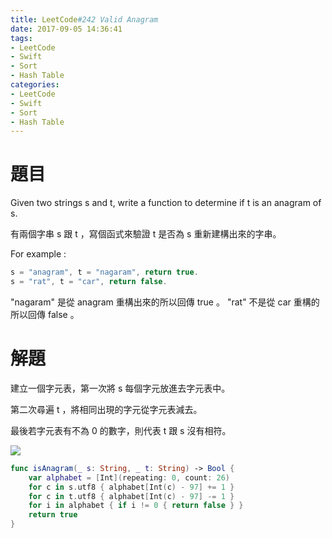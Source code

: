 ```yaml
---
title: LeetCode#242 Valid Anagram
date: 2017-09-05 14:36:41
tags:
- LeetCode
- Swift
- Sort
- Hash Table
categories:
- LeetCode
- Swift
- Sort
- Hash Table
---
```


# 題目
Given two strings s and t, write a function to determine if t is an anagram of s.
 
有兩個字串 s 跟 t ，寫個函式來驗證 t 是否為 s 重新建構出來的字串。


For example :
``` swift
s = "anagram", t = "nagaram", return true.
s = "rat", t = "car", return false.
```

"nagaram" 是從 anagram 重構出來的所以回傳 true 。
"rat" 不是從 car 重構的所以回傳 false 。


# 解題

建立一個字元表，第一次將 s 每個字元放進去字元表中。

第二次尋遍 t ，將相同出現的字元從字元表減去。

最後若字元表有不為 0 的數字，則代表 t 跟 s 沒有相符。

![](leetcode-242/anagram.gif)

``` swift
func isAnagram(_ s: String, _ t: String) -> Bool {
    var alphabet = [Int](repeating: 0, count: 26)
    for c in s.utf8 { alphabet[Int(c) - 97] += 1 }
    for c in t.utf8 { alphabet[Int(c) - 97] -= 1 }
    for i in alphabet { if i != 0 { return false } }
    return true
}
```